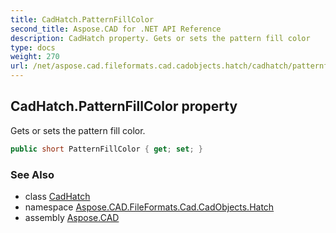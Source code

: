 ```yaml
---
title: CadHatch.PatternFillColor
second_title: Aspose.CAD for .NET API Reference
description: CadHatch property. Gets or sets the pattern fill color
type: docs
weight: 270
url: /net/aspose.cad.fileformats.cad.cadobjects.hatch/cadhatch/patternfillcolor/
---
```

## CadHatch.PatternFillColor property

Gets or sets the pattern fill color.

```csharp
public short PatternFillColor { get; set; }
```

### See Also

* class [CadHatch](../)
* namespace [Aspose.CAD.FileFormats.Cad.CadObjects.Hatch](../../cadhatch/)
* assembly [Aspose.CAD](../../../)


